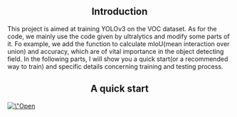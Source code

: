 ## <div align="center">Introduction</div>
This project is aimed at training YOLOv3 on the VOC dataset. As for the code, we mainly use the code given by ultralytics and modify some parts of it. Fo  example, we add the function to calculate mIoU(mean interaction over union) and accuracy, which are of vital importance in the object detecting field. In the following parts, I will show you a quick start(or a recommended way to train) and specific details concerning training and testing process.
## <div align="center">A quick start</div>
<div>
   <a href=\"https://colab.research.google.com/github/mskmei/MIDTERM-PROJECT-CV-2022Spring/blob/main/YOLOv3/yolov3_test.ipynb\"><img src=\"https://colab.research.google.com/assets/colab-badge.svg\" alt=\"Open In Colab\"/></a>
</div>
